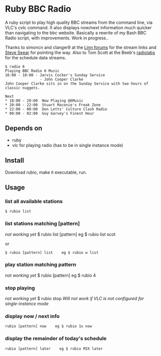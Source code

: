 # Ruby BBC Radio

A ruby script to play high quality BBC streams from the command line, via VLC's cvlc command.
It also displays now/next information much quicker than navigating to the bbc website.
Basically a rewrite of my Bash BBC Radio script, with improvements.
Work in progress..

Thanks to simoncn and clanger9 at the [Linn forums](http://forums.linn.co.uk/bb/showthread.php?tid=29518&pid=348776#pid348776 "MinimStreamer") for the stream links and [Steve Seear](http://steveseear.org/high-quality-bbc-radio-streams/ "Steve Seear") for pointing the way. Also to Tom Scott at the Beeb's [radiolabs](http://www.bbc.co.uk/blogs/radiolabs/2008/05/helping_machines_play_with_pro.shtml "radiolabs") for the schedule data streams.

    $ radio 6
    Playing BBC Radio 6 Music
    16:00 - 18:00 - Jarvis Cocker's Sunday Service
                    - John Cooper Clarke
    John Cooper Clarke sits in on the Sunday Service with two hours of classic nuggets.
    
    Next
    * 18:00 - 20:00  Now Playing @6Music
    * 20:00 - 22:00  Stuart Maconie's Freak Zone
    * 22:00 - 00:00  Don Letts' Culture Clash Radio
    * 00:00 - 02:00  Guy Garvey's Finest Hour
    

## Depends on
+ ruby
+ vlc for playing radio (has to be in single instance mode)

## Install
Download rubio, make it executable, run.

## Usage 
### list all available stations
    $ rubio list

### list stations matching [pattern]
*not working yet*
    $ rubio list [pattern]    eg $ rubio list scot

or

    $ rubio [pattern] list    eg $ rubio w list

### play station matching pattern
*not working yet*
    $ rubio [pattern]    eg $ rubio 4

### stop playing
*not working yet*
    $ rubio stop
*Will not work if VLC is not configured for single-instance mode*

### display now / next info
    rubio [pattern] now    eg $ rubio 1x now

### display the remainder of today's schedule
    rubio [pattern] later    eg $ rubio R5X later
